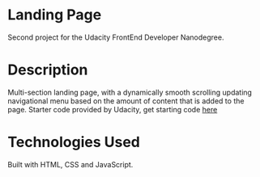 # Landing Page
Second project for the Udacity FrontEnd Developer Nanodegree.

# Description

Multi-section landing page, with a dynamically smooth scrolling updating navigational menu based on the amount of content that is added to the page. Starter code provided by Udacity, get starting code [here](https://github.com/udacity/fend/tree/refresh-2019/projects/landing-page)

# Technologies Used

 Built with HTML, CSS and JavaScript. 
